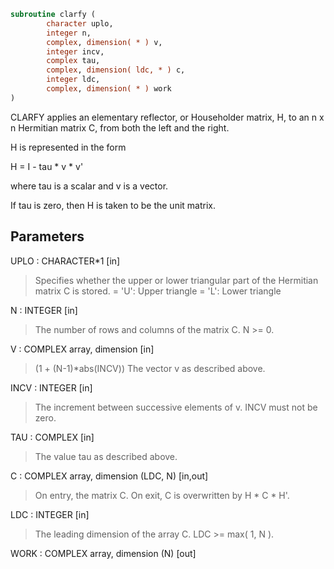 ```fortran
subroutine clarfy (
        character uplo,
        integer n,
        complex, dimension( * ) v,
        integer incv,
        complex tau,
        complex, dimension( ldc, * ) c,
        integer ldc,
        complex, dimension( * ) work
)
```

CLARFY applies an elementary reflector, or Householder matrix, H,
to an n x n Hermitian matrix C, from both the left and the right.

H is represented in the form

H = I - tau \* v \* v'

where  tau  is a scalar and  v  is a vector.

If  tau  is  zero, then  H  is taken to be the unit matrix.

## Parameters
UPLO : CHARACTER\*1 [in]
> Specifies whether the upper or lower triangular part of the
> Hermitian matrix C is stored.
> = 'U':  Upper triangle
> = 'L':  Lower triangle

N : INTEGER [in]
> The number of rows and columns of the matrix C.  N >= 0.

V : COMPLEX array, dimension [in]
> (1 + (N-1)\*abs(INCV))
> The vector v as described above.

INCV : INTEGER [in]
> The increment between successive elements of v.  INCV must
> not be zero.

TAU : COMPLEX [in]
> The value tau as described above.

C : COMPLEX array, dimension (LDC, N) [in,out]
> On entry, the matrix C.
> On exit, C is overwritten by H \* C \* H'.

LDC : INTEGER [in]
> The leading dimension of the array C.  LDC >= max( 1, N ).

WORK : COMPLEX array, dimension (N) [out]
